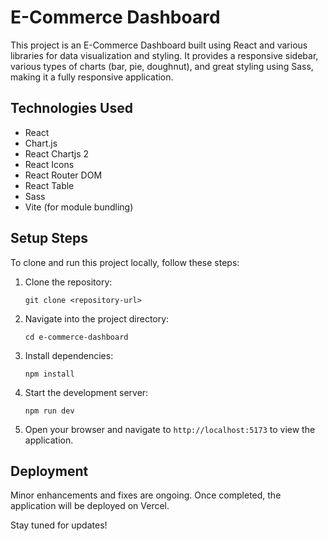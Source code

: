 
# E-Commerce Dashboard

This project is an E-Commerce Dashboard built using React and various libraries for data visualization and styling. It provides a responsive sidebar, various types of charts (bar, pie, doughnut), and great styling using Sass, making it a fully responsive application.

## Technologies Used

- React
- Chart.js
- React Chartjs 2
- React Icons
- React Router DOM
- React Table
- Sass
- Vite (for module bundling)

## Setup Steps

To clone and run this project locally, follow these steps:

1. Clone the repository:

   ```
   git clone <repository-url>
   ```

2. Navigate into the project directory:

   ```
   cd e-commerce-dashboard
   ```

3. Install dependencies:

   ```
   npm install
   ```

4. Start the development server:

   ```
   npm run dev
   ```

5. Open your browser and navigate to `http://localhost:5173` to view the application.

## Deployment

Minor enhancements and fixes are ongoing. Once completed, the application will be deployed on Vercel.

Stay tuned for updates!
